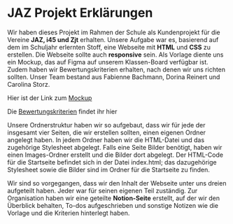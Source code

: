 # JAZ Projekt Erklärungen
Wir haben dieses Projekt im Rahmen der Schule als Kundenprojekt für die Vereine **JAZ, i45 und Zjt** erhalten. Unsere Aufgabe war es, basierend auf dem im Schuljahr erlernten Stoff, eine Webseite mit **HTML** und **CSS** zu erstellen. Die Webseite sollte auch **responsive** sein. Als Vorlage diente uns ein Mockup, das auf Figma auf unserem Klassen-Board verfügbar ist. Zudem haben wir Bewertungskriterien erhalten, nach denen wir uns richten sollten. Unser Team bestand aus Fabienne Bachmann, Dorina Reinert und Carolina Storz.

Hier ist der Link zum [Mockup](https://www.figma.com/design/vyGkhQXpYwckLmJNXqJ1KR/Klassen-Board?node-id=0-1&t=2AqVjYJuXGtCM4Fm-1)

Die [Bewertungskriterien](https://makerwiki.notion.site/Pr-fung-Note-2-fbec29fa628047c48df495c8caf79b88
) findet ihr hier

Unsere Ordnerstruktur haben wir so aufgebaut, dass wir für jede der insgesamt vier Seiten, die wir erstellen sollten, einen eigenen Ordner angelegt haben. In jedem Ordner haben wir die HTML-Datei und das zugehörige Stylesheet abgelegt. Falls eine Seite Bilder benötigt, haben wir einen Images-Ordner erstellt und die Bilder dort abgelegt. Der HTML-Code für die Startseite befindet sich in der Datei index.html; das dazugehörige Stylesheet sowie die Bilder sind im Ordner für die Startseite zu finden.

Wir sind so vorgegangen, dass wir den Inhalt der Webseite unter uns dreien aufgeteilt haben. Jeder war für seinen eigenen Teil zuständig. Zur Organisation haben wir eine geteilte **Notion-Seite** erstellt, auf der wir den Überblick behalten, To-dos aufgeschrieben und sonstige Notizen wie die Vorlage und die Kriterien hinterlegt haben.